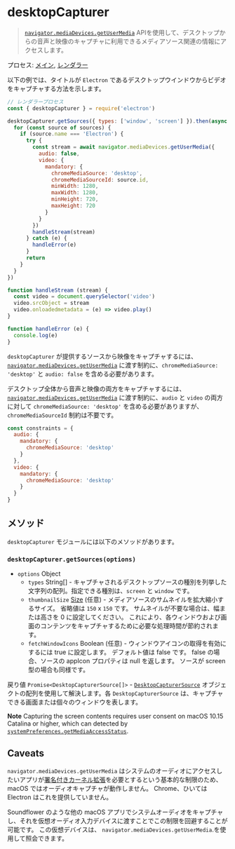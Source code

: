 # desktopCapturer

> [`navigator.mediaDevices.getUserMedia`][] APIを使用して、デスクトップからの音声と映像のキャプチャに利用できるメディアソース関連の情報にアクセスします。

プロセス: [メイン](../glossary.md#main-process), [レンダラー](../glossary.md#renderer-process)

以下の例では、タイトルが `Electron` であるデスクトップウインドウからビデオをキャプチャする方法を示します。

```javascript
// レンダラープロセス
const { desktopCapturer } = require('electron')

desktopCapturer.getSources({ types: ['window', 'screen'] }).then(async sources => {
  for (const source of sources) {
    if (source.name === 'Electron') {
      try {
        const stream = await navigator.mediaDevices.getUserMedia({
          audio: false,
          video: {
            mandatory: {
              chromeMediaSource: 'desktop',
              chromeMediaSourceId: source.id,
              minWidth: 1280,
              maxWidth: 1280,
              minHeight: 720,
              maxHeight: 720
            }
          }
        })
        handleStream(stream)
      } catch (e) {
        handleError(e)
      }
      return
    }
  }
})

function handleStream (stream) {
  const video = document.querySelector('video')
  video.srcObject = stream
  video.onloadedmetadata = (e) => video.play()
}

function handleError (e) {
  console.log(e)
}
```

`desktopCapturer` が提供するソースから映像をキャプチャするには、[`navigator.mediaDevices.getUserMedia`][] に渡す制約に、`chromeMediaSource: 'desktop'` と `audio: false` を含める必要があります。

デスクトップ全体から音声と映像の両方をキャプチャするには、[`navigator.mediaDevices.getUserMedia`][] に渡す制約に、`audio` と `video` の両方に対して `chromeMediaSource: 'desktop'` を含める必要がありますが、`chromeMediaSourceId` 制約は不要です。

```javascript
const constraints = {
  audio: {
    mandatory: {
      chromeMediaSource: 'desktop'
    }
  },
  video: {
    mandatory: {
      chromeMediaSource: 'desktop'
    }
  }
}
```

## メソッド

`desktopCapturer` モジュールには以下のメソッドがあります。

### `desktopCapturer.getSources(options)`

* `options` Object
  * `types` String[] - キャプチャされるデスクトップソースの種別を列挙した文字列の配列。指定できる種別は、`screen` と `window` です。
  * `thumbnailSize` [Size](structures/size.md) (任意) - メディアソースのサムネイルを拡大縮小するサイズ。 省略値は `150` x `150` です。 サムネイルが不要な場合は、幅または高さを 0 に設定してください。 これにより、各ウィンドウおよび画面のコンテンツをキャプチャするために必要な処理時間が節約されます。
  * `fetchWindowIcons` Boolean (任意) - ウィンドウアイコンの取得を有効にするには true に設定します。 デフォルト値は false です。 false の場合、ソースの appIcon プロパティは null を返します。 ソースが screen 型の場合も同様です。

戻り値 `Promise<DesktopCapturerSource[]>` - [`DesktopCapturerSource`](structures/desktop-capturer-source.md) オブジェクトの配列を使用して解決します。各 `DesktopCapturerSource` は、キャプチャできる画面または個々のウィンドウを表します。

**Note** Capturing the screen contents requires user consent on macOS 10.15 Catalina or higher, which can detected by [`systemPreferences.getMediaAccessStatus`][].

## Caveats

`navigator.mediaDevices.getUserMedia` はシステムのオーディオにアクセスしたいアプリが[署名付きカーネル拡張](https://developer.apple.com/library/archive/documentation/Security/Conceptual/System_Integrity_Protection_Guide/KernelExtensions/KernelExtensions.html)を必要とするという基本的な制限のため、macOS ではオーディオキャプチャが動作しません。 Chrome、ひいては Electron はこれを提供していません。

Soundflower のような他の macOS アプリでシステムオーディオをキャプチャし、それを仮想オーディオ入力デバイスに渡すことでこの制限を回避することが可能です。 この仮想デバイスは、 `navigator.mediaDevices.getUserMedia`.を使用して照会できます。

[`navigator.mediaDevices.getUserMedia`]: https://developer.mozilla.org/en/docs/Web/API/MediaDevices/getUserMedia
[`systemPreferences.getMediaAccessStatus`]: system-preferences.md#systempreferencesgetmediaaccessstatusmediatype-macos
